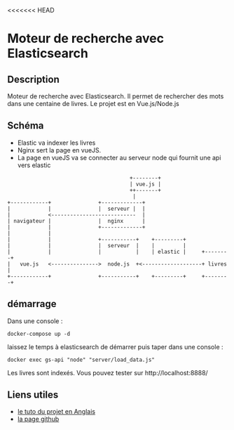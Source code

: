 <<<<<<< HEAD
# Moteur de recherche avec Elasticsearch

## Description

Moteur de recherche avec Elasticsearch.
Il permet de rechercher des mots dans une centaine de livres.
Le projet est en Vue.js/Node.js

## Schéma

- Elastic va indexer les livres
- Nginx sert la page en vueJS.
- La page en vueJS va se connecter au serveur node qui fournit une api vers elastic

```schema
                                       +--------+
                                       | vue.js |
                                       ++-------+
                                        |
+------------+               +-------------+
|            |               |  serveur |  |
|            <---------------------------  |
| navigateur |               |  nginx      |
|            |               +-------------+
|            |
|            |               +-----------+    +---------+
|            |               |  serveur  |    |         |
|            |               |           |    | elastic |     +--------+
|   vue.js   <--------------->  node.js  +<-------------------+ livres |
+------------+               +-----------+    +---------+     +--------+
```

## démarrage

Dans une console :

```shell
docker-compose up -d
```

laissez le temps à elasticsearch de démarrer puis taper dans une console :

```shell
docker exec gs-api "node" "server/load_data.js"
```

Les livres sont indexés. Vous pouvez tester sur http://localhost:8888/

## Liens utiles

- [le tuto du projet en Anglais](https://blog.patricktriest.com/text-search-docker-elasticsearch/)
- [la page github](https://github.com/triestpa/Guttenberg-Search)

